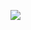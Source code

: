 [![](https://img.shields.io/badge/LinkedIn-0077B5?style=for-the-badge&logo=linkedin&logoColor=white)]([![](https://img.shields.io/badge/LinkedIn-0077B5?style=for-the-badge&logo=linkedin&logoColor=white)](https://www.linkedin.com/in/noelianav/))